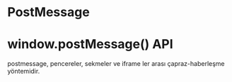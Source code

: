 # PostMessage

# window.postMessage() API

postmessage, pencereler, sekmeler ve iframe ler arası çapraz-haberleşme yöntemidir.